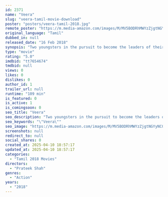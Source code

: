 ```yaml
---
id: 2371
name: "Veera"
slug: "veera-tamil-movie-download"
poster: "posters/veera-tamil-2018.jpg"
remote_poster: "https://m.media-amazon.com/images/M/MV5BODRhMWYzZjgtNGYyNC00YTlmLWIxNjctYjRmYzA5NWNiNTEzXkEyXkFqcGdeQXVyMzYxOTQ3MDg@._V1_SX300.jpg"
original_language: "Tamil"
dubbed_in: null
released_date: "16 Feb 2018"
synopsis: "Two youngsters in the pursuit to become the leaders of their gang without violence, find themselves in an uncanny situation that would change their lives forever."
type: "movie"
rating: "5.0"
imdbid: "tt7654674"
tmdbid: null
views: 0
likes: 0
dislikes: 0
author_id: 1
trailer_url: null
runtime: "109 min"
is_featured: 0
is_active: 1
is_comingsoon: 0
seo_title: "Veera"
seo_description: "Two youngsters in the pursuit to become the leaders of their gang without violence, find themselves in an uncanny situation that would change their lives forever."
seo_keywords: "\"Veera\""
seo_image: "https://m.media-amazon.com/images/M/MV5BODRhMWYzZjgtNGYyNC00YTlmLWIxNjctYjRmYzA5NWNiNTEzXkEyXkFqcGdeQXVyMzYxOTQ3MDg@._V1_SX300.jpg"
screenshots: null
redirect_to: null
social_shares: 0
created_at: 2025-04-10 18:57:17
updated_at: 2025-04-10 18:57:17
categories:
  - "Tamil 2018 Movies"
directors:
  - "Prateek Shah"
genres:
  - "Action"
years:
  - "2018"
---
```

